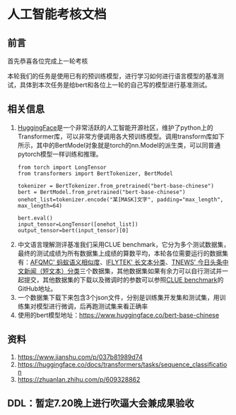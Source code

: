 # 人工智能考核文档
## 前言
首先恭喜各位完成上一轮考核

本轮我们的任务是使用已有的预训练模型，进行学习如何进行语言模型的基准测试，具体到本次任务是给bert和各位上一轮的自己写的模型进行基准测试。

## 相关信息
1. [HuggingFace](https://www.huggingface.co/)是一个非常活跃的人工智能开源社区，维护了python上的Transformer库，可以非常方便调用各大预训练模型。调用transform库如下所示，其中的BertModel对象就是torch的nn.Model的派生类，可以同普通pytorch模型一样训练和推理。
    ```
    from torch import LongTensor
    from transformers import BertTokenizer, BertModel
    
    tokenizer = BertTokenizer.from_pretrained("bert-base-chinese")
    bert = BertModel.from_pretrained("bert-base-chinese")
    onehot_list=tokenizer.encode("某[MASK]文字", padding="max_length", max_length=64)
    
    bert.eval()
    input_tensor=LongTensor([onehot_list])
    output_tensor=bert(input_tensor)[0]
    ```
2. 中文语言理解测评基准我们采用CLUE benchmark，它分为多个测试数据集，最终的测试成绩为所有数据集上成绩的算数平均，本轮各位需要运行的数据集有：[AFQMC' 蚂蚁语义相似度](https://storage.googleapis.com/cluebenchmark/tasks/afqmc_public.zip)、[IFLYTEK' 长文本分类](https://storage.googleapis.com/cluebenchmark/tasks/iflytek_public.zip)、[TNEWS' 今日头条中文新闻（短文本）分类](https://storage.googleapis.com/cluebenchmark/tasks/tnews_public.zip)三个数据集，其他数据集如果有余力可以自行测试并一起提交，其他数据集的下载以及微调时的参数可以参照[CLUE benchmark](https://github.com/CLUEbenchmark/CLUE)的GitHub地址。
3. 一个数据集下载下来包含3个json文件，分别是训练集开发集和测试集，用训练集对模型进行微调，后再跑测试集来看正确率
4. 使用的bert模型地址：https://www.huggingface.co/bert-base-chinese
## 资料
1. https://www.jianshu.com/p/037b81989d74
2. https://huggingface.co/docs/transformers/tasks/sequence_classification
3. https://zhuanlan.zhihu.com/p/609328862

## DDL：暂定7.20晚上进行吹逼大会兼成果验收